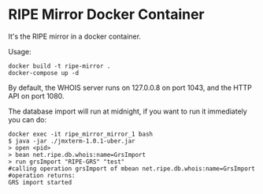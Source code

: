 # RIPE Mirror Docker Container

It's the RIPE mirror in a docker container.

Usage:

```
docker build -t ripe-mirror .
docker-compose up -d
```

By default, the WHOIS server runs on 127.0.0.8 on port 1043, and the HTTP API on port 1080.

The database import will run at midnight, if you want to run it immediately you can do:
```
docker exec -it ripe_mirror_mirror_1 bash
$ java -jar ./jmxterm-1.0.1-uber.jar
> open <pid>
> bean net.ripe.db.whois:name=GrsImport
> run grsImport "RIPE-GRS" "test"
#calling operation grsImport of mbean net.ripe.db.whois:name=GrsImport
#operation returns:
GRS import started
```